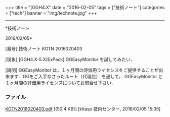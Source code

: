 ﻿+++
title = "[GGH4.X"
date = "2016-02-05"
tags = ["技術ノート"]
categories = ["tech"]
banner = "img/technote.jpg"
+++

-----------------------------------------------------------------------------------------------------------------------------

*技術ノート

2016/02/05*


[番号]
技術ノート KGTN 2016020403

[現象]
[GGH4.X-5.X/ExPack] GGEasyMonitor を試してみたい．

[説明]
GGEasyMonitor
は，１ヶ月間の評価用ライセンスをご提供することが出来ます．GGをご入手なさったルート（代理店）
を通して， GGEasyMonitor
と１ヶ月間の評価用ライセンスについてお問合せ下さい．


### ファイル

 
 


[KGTN2016020403.pdf](http://techreport.kitasp.net/attachments/download/2474/KGTN2016020403.pdf)
 [(50.4 KB)] [kitasp 技術センター, 2016/02/05
15:35]


 


 

